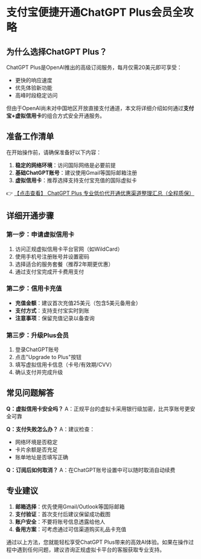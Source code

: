 # 支付宝便捷开通ChatGPT Plus会员全攻略

## 为什么选择ChatGPT Plus？

ChatGPT Plus是OpenAI推出的高级订阅服务，每月仅需20美元即可享受：
- 更快的响应速度
- 优先体验新功能
- 高峰时段稳定访问

但由于OpenAI尚未对中国地区开放直接支付通道，本文将详细介绍如何通过**支付宝+虚拟信用卡**的组合方式安全开通服务。

## 准备工作清单

在开始操作前，请确保准备好以下内容：

1. **稳定的网络环境**：访问国际网络是必要前提
2. **基础ChatGPT账号**：建议使用Gmail等国际邮箱注册
3. **虚拟信用卡**：推荐选择支持支付宝充值的国际虚拟卡

👉 [【点击查看】 ChatGPT Plus 专业低价代开通优惠渠道整理汇总（全程质保）](https://bit.ly/DaiKai)

## 详细开通步骤

### 第一步：申请虚拟信用卡

1. 访问正规虚拟信用卡平台官网（如WildCard）
2. 使用手机号注册账号并设置密码
3. 选择适合的服务套餐（推荐2年期更优惠）
4. 通过支付宝完成开卡费用支付

### 第二步：信用卡充值

- **充值金额**：建议首次充值25美元（包含5美元备用金）
- **支付方式**：支持支付宝实时到账
- **注意事项**：保留充值记录以备查询

### 第三步：升级Plus会员

1. 登录ChatGPT账号
2. 点击"Upgrade to Plus"按钮
3. 填写虚拟信用卡信息（卡号/有效期/CVV）
4. 确认支付并完成升级

## 常见问题解答

**Q：虚拟信用卡安全吗？**
A：正规平台的虚拟卡采用银行级加密，比共享账号更安全可靠

**Q：支付失败怎么办？**
A：建议检查：
- 网络环境是否稳定
- 卡片余额是否充足
- 账单地址是否填写正确

**Q：订阅后如何取消？**
A：在ChatGPT账号设置中可以随时取消自动续费

## 专业建议

1. **邮箱选择**：优先使用Gmail/Outlook等国际邮箱
2. **支付验证**：首次支付后建议保留成功截图
3. **账户安全**：不要将账号信息透露给他人
4. **备用方案**：可考虑通过可信渠道购买礼品卡充值

通过以上方法，您就能轻松享受ChatGPT Plus带来的高效AI体验。如果在操作过程中遇到任何问题，建议咨询正规虚拟卡平台的客服获取专业支持。